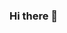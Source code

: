 ### Hi there 👋

<!--
**hai1420/hai1420** is a ✨ _special_ ✨ repository because its `README.md` (this file) appears on your GitHub profile.

Here are some ideas to get you started:

- 🔭 I’m currently working on Vinh Yen
- 🌱 I’m currently learning Javascript
- 👯 I’m looking to collaborate on HaNoi
- 💬 Ask me about Web
- 📫 How to reach me: hai635760@gmail.com
- 😄 Pronouns: Mr.Hai
-->
